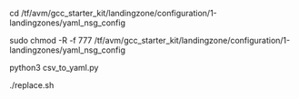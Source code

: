 cd /tf/avm/gcc_starter_kit/landingzone/configuration/1-landingzones/yaml_nsg_config

sudo chmod -R -f 777 /tf/avm/gcc_starter_kit/landingzone/configuration/1-landingzones/yaml_nsg_config

python3 csv_to_yaml.py 

./replace.sh

